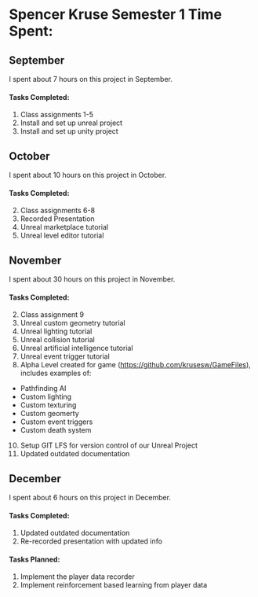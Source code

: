 # Spencer Kruse Semester 1 Time Spent:

## September
I spent about 7 hours on this project in September.

#### Tasks Completed:
1. Class assignments 1-5
2. Install and set up unreal project
3. Install and set up unity project

## October
I spent about 10 hours on this project in October.

#### Tasks Completed:
2. Class assignments 6-8
3. Recorded Presentation
4. Unreal marketplace tutorial
5. Unreal level editor tutorial

## November
I spent about 30 hours on this project in November.

#### Tasks Completed:
2. Class assignment 9
4. Unreal custom geometry tutorial
5. Unreal lighting tutorial
6. Unreal collision tutorial
7. Unreal artificial intelligence tutorial
8. Unreal event trigger tutorial
9. Alpha Level created for game (https://github.com/krusesw/GameFiles), includes examples of: 
* Pathfinding AI
* Custom lighting
* Custom texturing
* Custom geomerty
* Custom event triggers
* Custom death system
10. Setup GIT LFS for version control of our Unreal Project
11. Updated outdated documentation


## December
I spent about 6 hours on this project in December.

#### Tasks Completed:
1. Updated outdated documentation
2. Re-recorded presentation with updated info

#### Tasks Planned:
1. Implement the player data recorder
2. Implement reinforcement based learning from player data
